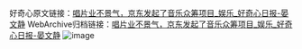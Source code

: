 好奇心原文链接：[唱片业不景气，京东发起了音乐众筹项目_娱乐_好奇心日报-晏文静](https://www.qdaily.com/articles/7338.html)
WebArchive归档链接：[唱片业不景气，京东发起了音乐众筹项目_娱乐_好奇心日报-晏文静](http://web.archive.org/web/20190623172227/https://www.qdaily.com/articles/7338.html)
![image](http://ww3.sinaimg.cn/large/007d5XDply1g3wjf81p79j30u02e87wh)
